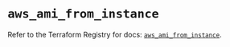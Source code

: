 # `aws_ami_from_instance`

Refer to the Terraform Registry for docs: [`aws_ami_from_instance`](https://registry.terraform.io/providers/hashicorp/aws/6.5.0/docs/resources/ami_from_instance).

